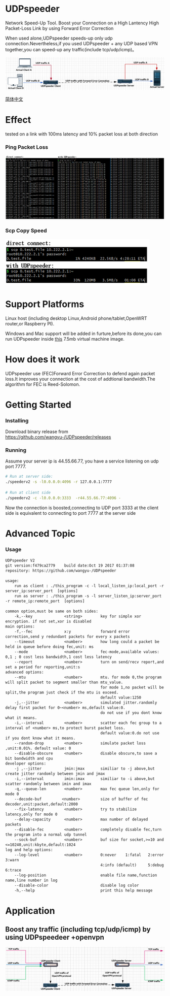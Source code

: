 # UDPspeeder
Network Speed-Up Tool. Boost your Connection on a High Lantency High Packet-Loss Link by using Forward Error Correction

When used alone,UDPspeeder speeds-up only udp connection.Nevertheless,if you used UDPspeeder + any UDP based VPN together,you can speed-up any traffic(include tcp/udp/icmp)。

![](/images/en/udpspeeder.PNG)

[简体中文](/doc/README.md)

# Effect
tested on a link with 100ms latency and 10% packet loss at both direction

### Ping Packet Loss
![](/images/en/ping_compare3.PNG)

### Scp Copy Speed
![](/images/en/scp_compare.PNG)

# Support Platforms
Linux host (including desktop Linux,Android phone/tablet,OpenWRT router,or Raspberry PI).

Windows and Mac support will be added in furture,before its done,you can run UDPspeeder inside [this](https://github.com/wangyu-/udp2raw-tunnel/releases/download/20170918.0/lede-17.01.2-x86_virtual_machine_image_with_udp2raw_pre_installed.zip) 7.5mb virtual machine image.

# How does it work

UDPspeeder use (FEC)Forward Error Correction to defend again packet loss.It improves your connection at the cost of addtional bandwidth.The algorithm for FEC is Reed-Solomon.

# Getting Started

### Installing
Download binary release from https://github.com/wangyu-/UDPspeeder/releases

### Running 
Assume your server ip is 44.55.66.77, you have a service listening on udp port 7777.
```bash
# Run at server side:
./speederv2 -s -l0.0.0.0:4096 -r 127.0.0.1:7777  

# Run at client side
./speederv2 -c -l0.0.0.0:3333  -r44.55.66.77:4096 -
```

Now the connection is boosted,connecting to UDP port 3333 at the client side is equivalent to connecting to port 7777 at the server side

# Advanced Topic
### Usage
```
UDPspeeder V2
git version:f479ca2779    build date:Oct 19 2017 01:37:08
repository: https://github.com/wangyu-/UDPspeeder

usage:
    run as client : ./this_program -c -l local_listen_ip:local_port -r server_ip:server_port  [options]
    run as server : ./this_program -s -l server_listen_ip:server_port -r remote_ip:remote_port  [options]

common option,must be same on both sides:
    -k,--key              <string>        key for simple xor encryption. if not set,xor is disabled
main options:
    -f,--fec              x:y             forward error correction,send y redundant packets for every x packets
    --timeout             <number>        how long could a packet be held in queue before doing fec,unit: ms
    --mode                <number>        fec-mode,available values: 0,1 ; 0 cost less bandwidth,1 cost less latency
    --report              <number>        turn on send/recv report,and set a period for reporting,unit:s
advanced options:
    --mtu                 <number>        mtu. for mode 0,the program will split packet to segment smaller than mtu_value.
                                          for mode 1,no packet will be split,the program just check if the mtu is exceed.
                                          default value:1250 
    -j,--jitter           <number>        simulated jitter.randomly delay first packet for 0~<number> ms,default value:0.
                                          do not use if you dont know what it means.
    -i,--interval         <number>        scatter each fec group to a interval of <number> ms,to protect burst packet loss.
                                          default value:0.do not use if you dont know what it means.
    --random-drop         <number>        simulate packet loss ,unit:0.01%. default value: 0
    --disable-obscure     <number>        disable obscure,to save a bit bandwidth and cpu
developer options:
    -j ,--jitter          jmin:jmax       similiar to -j above,but create jitter randomly between jmin and jmax
    -i,--interval         imin:imax       similiar to -i above,but scatter randomly between imin and imax
    -q,--queue-len        <number>        max fec queue len,only for mode 0
    --decode-buf         <number>         size of buffer of fec decoder,unit:packet,default:2000
    --fix-latency         <number>        try to stabilize latency,only for mode 0
    --delay-capacity      <number>        max number of delayed packets
    --disable-fec         <number>        completely disable fec,turn the program into a normal udp tunnel
    --sock-buf            <number>        buf size for socket,>=10 and <=10240,unit:kbyte,default:1024
log and help options:
    --log-level           <number>        0:never    1:fatal   2:error   3:warn 
                                          4:info (default)     5:debug   6:trace
    --log-position                        enable file name,function name,line number in log
    --disable-color                       disable log color
    -h,--help                             print this help message
```

# Application
## Boost any traffic (including tcp/udp/icmp) by using UDPspeedeer +openvpn

![image_vpn](/images/en/udpspeeder+openvpn.PNG)
